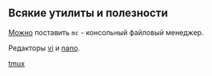 ## Всякие утилиты и полезности

[Можно](https://github.com/hseos/hseos-course/blob/master/2018/01-intro/01-intro.md#midnight-commander) поставить `mc` - консольный файловый менеджер.

Редакторы [vi](https://github.com/hseos/hseos-course/blob/master/2018/01-intro/01-intro.md#%D1%80%D0%B5%D0%B4%D0%B0%D0%BA%D1%82%D0%BE%D1%80-vi) и [nano](https://github.com/hseos/hseos-course/blob/master/2018/01-intro/01-intro.md#%D1%80%D0%B5%D0%B4%D0%B0%D0%BA%D1%82%D0%BE%D1%80-nano).

[tmux](https://github.com/hseos/hseos-course/blob/master/2018/01-intro/01-intro.md#%D1%81-%D0%B8%D1%81%D0%BF%D0%BE%D0%BB%D1%8C%D0%B7%D0%BE%D0%B2%D0%B0%D0%BD%D0%B8%D0%B5%D0%BC-tmux)